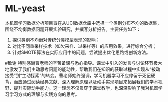 # ML-yeast
 本机器学习数据分析项目旨在从UCI数据仓库中选择一个类别分布不均的数据集，围绕不均衡数据问题开展实验研究，并撰写分析报告。主要任务如下：
1.	探讨类别不均衡对传统分类模型表现的影响；
2.	对比不同重采样技术（如欠采样、过采样等）的应用效果，进行综合分析；
3.	针对SMOTE算法在实际应用中的问题，尝试提出优化思路或创新方法。


#致谢
特别感谢曹老师的辛苦备课与悉心指导。课堂中引入的发言与讨论环节极大地激发了我们主动思考问题的能动性，帮助我们在知识的获取过程中实现从“被动接受”到“主动探索”的转变。曹老师始终强调，学习机器学习不应停留于死记硬背，而应通过阅读经典文献、深入理解原理以及动手实现项目来拓展我们的学术视野、提升实际动手能力。这一理念不仅贯穿于课堂教学，也深深影响了我对机器学习学习方式的理解与实践方向的思考。
